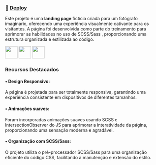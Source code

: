 
### 📎 [Deploy](https://lealvesrs.github.io/scss_landing_page/)

Este projeto é uma l<b>anding page</b> fictícia criada para um fotógrafo imaginário, oferecendo uma experiência visualmente cativante para os visitantes. A página foi desenvolvida como parte do treinamento para aprimorar as habilidades no uso de SCSS/Sass , proporcionando uma estrutura organizada e estilizada ao código.

<img src="https://cdn.jsdelivr.net/gh/devicons/devicon/icons/html5/html5-original.svg" width="40" height="40" />
<img src="https://cdn.jsdelivr.net/gh/devicons/devicon/icons/jquery/jquery-original.svg" width="40" height="40" /> <img src="https://cdn.jsdelivr.net/gh/devicons/devicon/icons/sass/sass-original.svg" width="40" height="40"/>

### Recursos Destacados
#### • Design Responsivo:
A página é projetada para ser totalmente responsiva, garantindo uma experiência consistente em dispositivos de diferentes tamanhos.


#### • Animações suaves:
Foram incorporadas animações suaves usando SCSS e IntersectionObserver do JS para aprimorar a interatividade da página, proporcionando uma sensação moderna e agradável.


#### • Organização com SCSS/Sass:
O projeto utiliza o pré-processador SCSS/Sass para uma organização eficiente do código CSS, facilitando a manutenção e extensão do estilo.

